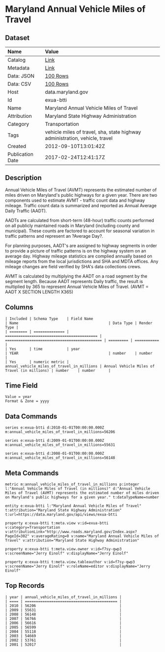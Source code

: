 # Maryland Annual Vehicle Miles of Travel

## Dataset

| Name | Value |
| :--- | :---- |
| Catalog | [Link](https://catalog.data.gov/dataset/maryland-annual-vehicle-miles-of-travel-29d08) |
| Metadata | [Link](https://data.maryland.gov/api/views/exua-btti) |
| Data: JSON | [100 Rows](https://data.maryland.gov/api/views/exua-btti/rows.json?max_rows=100) |
| Data: CSV | [100 Rows](https://data.maryland.gov/api/views/exua-btti/rows.csv?max_rows=100) |
| Host | data.maryland.gov |
| Id | exua-btti |
| Name | Maryland Annual Vehicle Miles of Travel |
| Attribution | Maryland State Highway Administration |
| Category | Transportation |
| Tags | vehicle miles of travel, sha, state highway administration, vehicle, travel |
| Created | 2012-09-10T13:01:42Z |
| Publication Date | 2017-02-24T12:41:17Z |

## Description

Annual Vehicle Miles of Travel (AVMT) represents the estimated number of miles driven on Maryland's public highways for a given year. There are two components used to estimate AVMT - traffic count data and highway mileage.
Traffic count data is summarized and reported as Annual Average Daily Traffic (AADT).

AADTs are calculated from short-term (48-hour) traffic counts performed on all publicly maintained roads in Maryland (including county and municipal).  These counts are factored to account for seasonal variation in traffic patterns and represent an ?Average Day?. 

For planning purposes, AADT's are assigned to highway segments in order to provide a picture of traffic patterns is on the highway system on an average day.
Highway mileage statistics are complied annually based on mileage reports from the local jurisdictions and SHA and MDTA offices.  Any mileage changes  are field verified by SHA's data collections crews.   

AVMT is calculated by multiplying the AADT on a road segment by the segment length. Because AADT represents Daily traffic, the result is multiplied by 365 to represent Annual Vehicle Miles of Travel. (AVMT = AADT X SECTION LENGTH X365)

## Columns

```ls
| Included | Schema Type    | Field Name                                 | Name                                         | Data Type | Render Type |
| ======== | ============== | ========================================== | ============================================ | ========= | =========== |
| Yes      | time           | year                                       | YEAR                                         | number    | number      |
| Yes      | numeric metric | annual_vehicle_miles_of_travel_in_millions | Annual Vehicle Miles of Travel (in millions) | number    | number      |
```

## Time Field

```ls
Value = year
Format & Zone = yyyy
```

## Data Commands

```ls
series e:exua-btti d:2010-01-01T00:00:00.000Z m:annual_vehicle_miles_of_travel_in_millions=56206

series e:exua-btti d:2009-01-01T00:00:00.000Z m:annual_vehicle_miles_of_travel_in_millions=55631

series e:exua-btti d:2008-01-01T00:00:00.000Z m:annual_vehicle_miles_of_travel_in_millions=56148
```

## Meta Commands

```ls
metric m:annual_vehicle_miles_of_travel_in_millions p:integer l:"Annual Vehicle Miles of Travel (in millions)" d:"Annual Vehicle Miles of Travel (AVMT) represents the estimated number of miles driven on Maryland's public highways for a given year." t:dataTypeName=number

entity e:exua-btti l:"Maryland Annual Vehicle Miles of Travel" t:attribution="Maryland State Highway Administration" t:url=https://data.maryland.gov/api/views/exua-btti

property e:exua-btti t:meta.view v:id=exua-btti v:category=Transportation v:attributionLink="http://www.roads.maryland.gov/Index.aspx?PageId=302" v:averageRating=0 v:name="Maryland Annual Vehicle Miles of Travel" v:attribution="Maryland State Highway Administration"

property e:exua-btti t:meta.view.owner v:id=f7sy-qwp3 v:screenName="Jerry Einolf" v:displayName="Jerry Einolf"

property e:exua-btti t:meta.view.tableauthor v:id=f7sy-qwp3 v:screenName="Jerry Einolf" v:roleName=editor v:displayName="Jerry Einolf"
```

## Top Records

```ls
| year | annual_vehicle_miles_of_travel_in_millions | 
| ==== | ========================================== | 
| 2010 | 56206                                      | 
| 2009 | 55631                                      | 
| 2008 | 56148                                      | 
| 2007 | 56766                                      | 
| 2006 | 56616                                      | 
| 2005 | 56599                                      | 
| 2004 | 55118                                      | 
| 2003 | 54669                                      | 
| 2002 | 53761                                      | 
| 2001 | 52017                                      | 
```